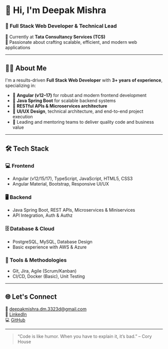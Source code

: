 # 👋 Hi, I'm Deepak Mishra

### 🚀 Full Stack Web Developer & Technical Lead

💼 Currently at **Tata Consultancy Services (TCS)**  
🧠 Passionate about crafting scalable, efficient, and modern web applications

---

## 🧑‍💻 About Me

I'm a results-driven **Full Stack Web Developer** with **3+ years of experience**, specializing in:

- 🔹 **Angular (v12–17)** for robust and modern frontend development  
- 🔹 **Java Spring Boot** for scalable backend systems  
- 🔹 **RESTful APIs & Microservices architecture**  
- 🔹 **UI/UX Design**, technical architecture, and end-to-end project execution  
- 🔹 Leading and mentoring teams to deliver quality code and business value

---

## 🛠️ Tech Stack

### 💻 Frontend
- Angular (v12/15/17), TypeScript, JavaScript, HTML5, CSS3
- Angular Material, Bootstrap, Responsive UI/UX

### 🖥️ Backend
- Java Spring Boot, REST APIs, Microservices & Miniservices
- API Integration, Auth & Authz

### 🗄️ Database & Cloud
- PostgreSQL, MySQL, Database Design
- Basic experience with AWS & Azure

### 🧰 Tools & Methodologies
- Git, Jira, Agile (Scrum/Kanban)
- CI/CD, Docker (Basic), Unit Testing

---

## 🌐 Let's Connect

📧 [deepakmishra.dm.3323d@gmail.com](mailto:deepakmishra.dm.3323d@gmail.com)  
💼 [LinkedIn](https://www.linkedin.com/in/deepak-mishra32/)  
💻 [GitHub](https://github.com/deepak-mishra32/)

---

> “Code is like humor. When you have to explain it, it’s bad.” – Cory House

